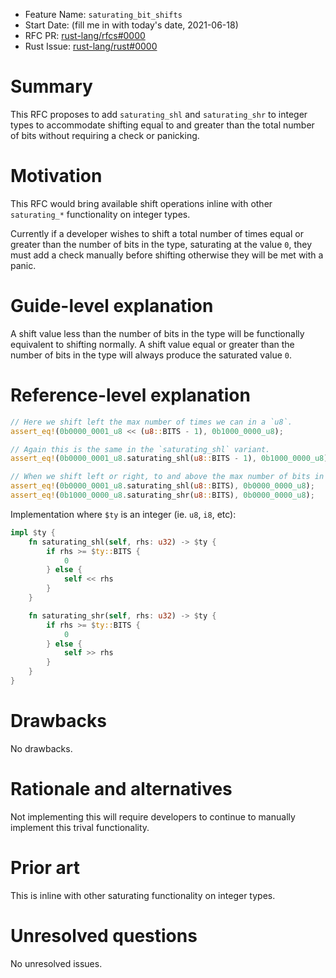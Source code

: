 - Feature Name: `saturating_bit_shifts`
- Start Date: (fill me in with today's date, 2021-06-18)
- RFC PR: [rust-lang/rfcs#0000](https://github.com/rust-lang/rfcs/pull/0000)
- Rust Issue: [rust-lang/rust#0000](https://github.com/rust-lang/rust/issues/0000)

# Summary
[summary]: #summary

This RFC proposes to add `saturating_shl` and `saturating_shr` to integer types
to accommodate shifting equal to and greater than the total number of bits
without requiring a check or panicking.

# Motivation
[motivation]: #motivation

This RFC would bring available shift operations inline with other `saturating_*`
functionality on integer types.

Currently if a developer wishes to shift a total number of times equal or
greater than the number of bits in the type, saturating at the value `0`, they
must add a check manually before shifting otherwise they will be met with a
panic.

# Guide-level explanation
[guide-level-explanation]: #guide-level-explanation

A shift value less than the number of bits in the type will be functionally
equivalent to shifting normally. A shift value equal or greater than the number
of bits in the type will always produce the saturated value `0`.

# Reference-level explanation
[reference-level-explanation]: #reference-level-explanation

```rust
// Here we shift left the max number of times we can in a `u8`.
assert_eq!(0b0000_0001_u8 << (u8::BITS - 1), 0b1000_0000_u8);

// Again this is the same in the `saturating_shl` variant.
assert_eq!(0b0000_0001_u8.saturating_shl(u8::BITS - 1), 0b1000_0000_u8);

// When we shift left or right, to and above the max number of bits in a u8 (8) our result is always `0`.
assert_eq!(0b0000_0001_u8.saturating_shl(u8::BITS), 0b0000_0000_u8);
assert_eq!(0b1000_0000_u8.saturating_shr(u8::BITS), 0b0000_0000_u8);
```

Implementation where `$ty` is an integer (ie. `u8`, `i8`, etc):

```rust
impl $ty {
    fn saturating_shl(self, rhs: u32) -> $ty {
        if rhs >= $ty::BITS {
            0
        } else {
            self << rhs
        }
    }

    fn saturating_shr(self, rhs: u32) -> $ty {
        if rhs >= $ty::BITS {
            0
        } else {
            self >> rhs
        }
    }
}
```

# Drawbacks
[drawbacks]: #drawbacks

No drawbacks.

# Rationale and alternatives
[rationale-and-alternatives]: #rationale-and-alternatives

Not implementing this will require developers to continue to manually implement
this trival functionality.

# Prior art
[prior-art]: #prior-art

This is inline with other saturating functionality on integer types.

# Unresolved questions
[unresolved-questions]: #unresolved-questions

No unresolved issues.
